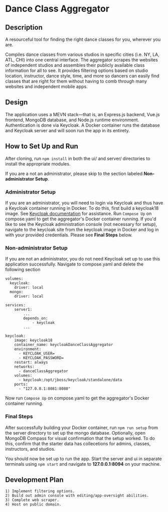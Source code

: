 # Dance Class Aggregator

## Description
A resourceful tool for finding the right dance classes for you, wherever you are. 

Compiles dance classes from various studios in specific cities (i.e. NY, LA, ATL, CHI) into one central interface. The aggregator scrapes the websites of independent studios and assembles their publicly available class information for all to see. It provides filtering options based on studio location, instructor, dance style, time, and more so dancers can easily find classes that are right for them without having to comb through many websites and independent mobile apps.

## Design
The application uses a MEVN stack—that is, an Express.js backend, Vue.js frontend, MongoDB database, and Node.js runtime environment. Authentication is done via Keycloak. A Docker container runs the database and Keycloak server and will soon run the app in its entirety.

## How to Set Up and Run
After cloning, run `npm install` in both the ui/ and server/ directories to install the appropriate modules.

If you are a not an administrator, please skip to the section labeled **Non-administrator Setup**.

### Administrator Setup

If you are an administrator, you will need to login via Keycloak and thus have a Keycloak container running in Docker. To do this, first build a keycloak18 image. See [Keycloak documentation](https://www.keycloak.org/server/containers) for assistance. Run `Compose Up` on compose.yaml to get the aggregator's Docker container running. If you'd like to see the Keycloak administration console (not necessary for setup), navigate to the keycloak site from the keycloak image in Docker and log in with your provided credentials. Please see **Final Steps** below.

### Non-administrator Setup

If you are not an administrator, you do not need Keycloak set up to use this application successfully. Navigate to compose.yaml and delete the following section 
```
volumes:
  keycloak:
    driver: local
  mongo:
    driver: local

services:
    server1:
        ...
        depends_on:
            - keycloak
        ...

keycloak:
    image: keycloak18
    container_name: keycloakDanceClassAggregator
    environment:
      - KEYCLOAK_USER=
      - KEYCLOAK_PASSWORD=
    restart: always
    networks:
      - danceClassAggregator
    volumes:
      - keycloak:/opt/jboss/keycloak/standalone/data
    ports:
      - "127.0.0.1:8081:8080"
```

Now run `Compose Up` on compose.yaml to get the aggregator's Docker container running.

### Final Steps
After successfully building your Docker container, run `npm run setup` from the server directory to set up the mongo database. Optionally, open MongoDB Compass for visual confirmation that the setup worked. To do this, confirm that the starter data has collecetions for admins, classes, instructors, and studios.

You should now be set up to run the app. Start the server and ui in separate terminals using `npm start` and navigate to **127.0.0.1:8094** on your machine. 


## Development Plan
    1) Implement filtering options.
    2) Build out admin console with editing/app-oversight abilities.
    3) Complete web scraper.
    4) Host on public domain.